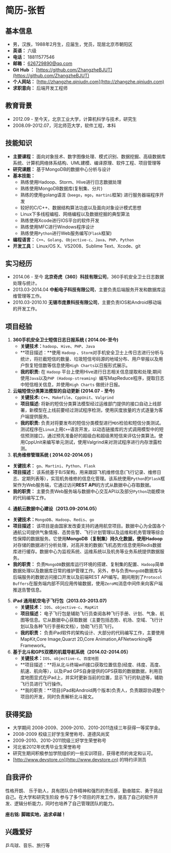 # 简历-张哲


## 基本信息
* 男，汉族，1988年2月生，应届生，党员，现居北京市朝阳区
* **英语：** 六级
* **电话：** 18811577546
* **邮箱：** 626729890@qq.com 
* **Git Hub ：** [https://github.com/ZhangzheBJUT](https://github.com/ZhangzheBJUT)
* **个人网站：** [http://zhangzhe.qiniudn.com](http://zhangzhe.qiniudn.com)
* **求职意向：** 后端开发工程师

## 教育背景

* 2012.09 - 至今天，北京工业大学，计算机科学与技术，研究生
* 2008.09-2012.07，河北师范大学，软件工程，本科


## 技能知识

* **主要课程：** 面向对象技术、数字图像处理、模式识别、数据挖掘、高级数据库系统、计算机网络体系结构、UML建模、编译原理、软件工程、项目管理等
* **研究课题：** 基于MongoDB的数据中心分析与设计
* **基本技能：**
    * 熟练使用Hadoop、Storm、Hive进行日志数据处理
    * 熟练使用MongoDB数据库(复制集、分片)
	* 熟练的使用golang语言 (`beego`，`mgo`，`martini`框架) 进行服务器端程序开发
	* 较好的C/C++、数据结构算法功底以及面向对象设计模式思想
	* Linux下多线程编程、网络编程以及数据挖掘的典型算法
	* 熟练使用Xcode进行IOS平台的软件开发
	* 熟练使用MFC进行Windows程序设计
	* 熟练使用`Python`进行Web服务编写(`Flask`框架)
* **编程语言：** `C++`、`Golang`、`Objective-c`、`Java`、`PHP`、`Python`
* **开发工具：** Linux/OS X、VS2008、Sublime Text、Xcode、git


## 实习经历

* 2014.06 - 至今    **北京奇虎（360）科技有限公司**，360手机安全卫士日志数据处理与统计。
* 2013.03-2014.04 **中船电子科技有限公司**，主要负责后端服务开发和数据库运维管理等工作。
* 2010.03-2010.10 **无锡市庞景科技有限公司**，主要负责IOS和Android移动端的开发工作。

## 项目经验
1. **360手机安全卫士短信日志日报系统 ( 2014.06-至今)**     
   * **关键技术：**`hadoop`、`Hive`、`PHP`、`Java`
   * **项目描述：**使用 `Hadoop` 、`Storm`对手机安全卫士上传日志进行分析与统计，将拦截短信的数量、垃圾短信号码源的地域分布、用户举报以及用户恢复短信数等信息使用`High Charts`以日报形式展示。
   * **我的职责:** 在 `Hadoop` 平台上使用Hive进行日志相关信息提取和处理;期间使用`Java`以及`PHP (Hadoop-streaming）`编写MapReduce程序，提取日志中短信相关信息，并使用`High Charts` 做统计日报。
2. **云端短信分类算法模型的自动更新   (2014.07 - 至今)**     
   * **关键技术:** `C++`、`Makefile`、`CppUnit`、`Valgrind`   
   * **项目描述:** 将新的短信分类算法模型经过运维部门提供的接口自动上线部署，新模型在上线前要经过测试程序检测，使用灰度放量的方式逐量为客户端提供服务。
   * **我的职责:** 负责对将要发布的短信分类模型进行`MD5`检验和短信分类测试。测试程序在`Linu`x上用`C++`语言开发，以动态链接库的方式调用模型中的短信预测接口，通过预先准备好的超级白和超级黑短信来评估分类算法。使用CppUnit来编写单元测试，使用Valgrind来对测试程序进行内存泄露检测。
3.  **机务维修管理系统 ( 2014.02-2014.05 )**    
   * **关键技术：** `go`、`Martini`、`Python`、`Flask`
   * **项目描述：** 该系统基于B/S架构，用来跟踪飞机维修信息(飞行记录、维修日志、定期列表等），实现机务维修的信息化管理。该系统使用`Python`的`Flask`框架作为Web服务端，它通过访问**REST API**的方式从数据中心存取数据。
   * **我的职责：** 主要负责Web服务端与数据中心交互API以及部分`Python`功能模块的代码编写工作。  
4.  **通航云数据中心建设（2013.09-2014.05）**         
   * **关键技术：**`MongoDB`、`Hadoop`、`Redis`、`go`          
   * **项目描述：** 该项目是由国家发改委支持的通用航空项目。数据中心为全国各个通航公司提供气象情报、态势告警、飞行计划管理以及运维和机务管理等综合性保障的数据服务。它使用**MongoDB（复制集）**持久化数据，使用**Hadoop**对存储的数据进行分析处理，对高并发的数据(飞机态势)信息使用Redis数据库进行缓存。数据中心为监视系统、运维系统以及机务等业务系统提供数据服务。 
   * **我的职责：** 负责`MongoDB`数据库运行环境的搭建、复制集的配置、`Hadoop`简单数据处理以及数据库日常的维护管理工作。另外，参与负责`MongoDB`数据库与后端服务的数据访问接口开发以及前端REST API编写。期间用到了`Protocol Buffers`在服务端内部不同应用传输数据，使用`ZeroMQ`消息中间件来向客户端推送告警信息。        
5. **iPad 通用航空电子飞行包（2013.03-2013.07)** 
   * **关键技术：** 	`IOS`、`objective-c`、`MapKit`
   * **项目描述：** 电子飞行包是辅助飞行员查阅各种飞行手册、计划、气象、航图等信息。它从数据中心获取数据（主要包括态势、机场、空域、飞行计划以及各种飞行手册和文档），协助飞行员飞行。
   * **我的职责：** 负责iPad软件的架构设计、大部分的代码编写工作，主要使用MapKit,Core Image,Quarzt 2D,Core Animation,AFNetworking等Framework。  
6. **基于北斗和GPS双模的机载导航系统（2014.02-2014.05）**  
   * **关键技术：**`IOS`、`objective-c`、`百度地图`   
   * **项目描述：**将从北斗终端wifi接口获取位置信息(经度、纬度、高度、航速、航向等），以及iPad GPS自身提供的GPS获取的数据数据，利用百度地图显式在iPad上，并实时更新当前的位置，显示飞行的轨迹等，辅助飞行员进行飞行操作。
   * **我的职责：**项目(iPad和Android两个版本)负责人，负责跟踪协调整个项目的开发，同时负责解析北斗报文。


## 获得奖励

* 大学期间 2008-2009、2009-2010、2010-2011连续三年获得一等奖学金。
* 2008-2009 校级三好学生荣誉称号、道德风尚奖
* 2009-2010、2010-2011院级三好学生荣誉称号
* 河北省2012年优秀毕业生荣誉称号
* 研究生期间积极参加学院组织的一些实训项目，获得老师的肯定和认可。
* [http://www.devstore.cn](http://www.devstore.cn) 的特约评测员

## 自我评价
性格开朗、 乐于助人，具有团队合作精神和强烈的责任感，勤奋踏实、勇于挑战自己。在大学和研究生阶段 参与了多个项目的开发工作，提高了自己的软件开发、逻辑分析能力，同时也培养了自己管理团队的能力。


**座右铭: 脚踏实地，追求卓越！**


## 兴趣爱好
乒乓球、音乐、旅行等









